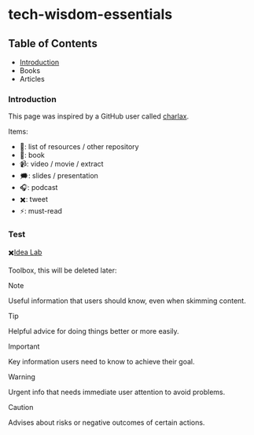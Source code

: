 # tech-wisdom-essentials

## Table of Contents
+ [Introduction](https://github.com/Ardawen/tech-wisdom-essentials/blob/main/README.md#introduction)
+ Books
+ Articles

### Introduction
This page was inspired by a GitHub user called [charlax](https://github.com/charlax/engineering-management).

Items:
+ 📄: list of resources / other repository
+ 📗: book
+ 📹: video / movie / extract
+ 🗯️: slides / presentation
+ 🎧: podcast
+ ✖️: tweet
+ ⚡: must-read

### Test

✖️[Idea Lab](https://twitter.com/waitbutwhy/status/1278035160454348800?lang=en)


Toolbox, this will be deleted later:
> [!NOTE]
> Useful information that users should know, even when skimming content.

> [!TIP]
> Helpful advice for doing things better or more easily.

> [!IMPORTANT]
> Key information users need to know to achieve their goal.

> [!WARNING]
> Urgent info that needs immediate user attention to avoid problems.

> [!CAUTION]
> Advises about risks or negative outcomes of certain actions.
